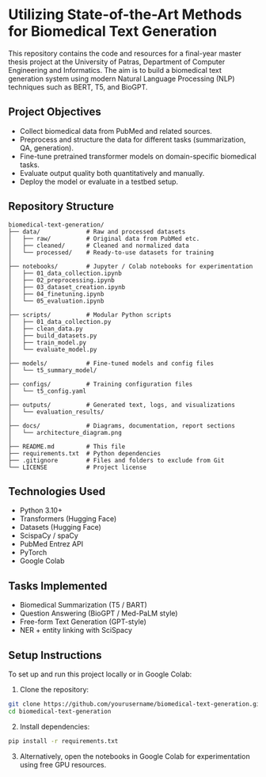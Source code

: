 # Utilizing State-of-the-Art Methods for Biomedical Text Generation

This repository contains the code and resources for a final-year master thesis project at the University of Patras, 
Department of Computer Engineering and Informatics.
The aim is to build a biomedical text generation system using modern Natural Language Processing (NLP) techniques such as BERT, T5, and BioGPT.

## Project Objectives

- Collect biomedical data from PubMed and related sources.
- Preprocess and structure the data for different tasks (summarization, QA, generation).
- Fine-tune pretrained transformer models on domain-specific biomedical tasks.
- Evaluate output quality both quantitatively and manually.
- Deploy the model or evaluate in a testbed setup.

## Repository Structure

```
biomedical-text-generation/
├── data/             # Raw and processed datasets
│   ├── raw/          # Original data from PubMed etc.
│   ├── cleaned/      # Cleaned and normalized data
│   └── processed/    # Ready-to-use datasets for training
│
├── notebooks/        # Jupyter / Colab notebooks for experimentation
│   ├── 01_data_collection.ipynb
│   ├── 02_preprocessing.ipynb
│   ├── 03_dataset_creation.ipynb
│   ├── 04_finetuning.ipynb
│   └── 05_evaluation.ipynb
│
├── scripts/          # Modular Python scripts
│   ├── 01_data_collection.py
│   ├── clean_data.py
│   ├── build_datasets.py
│   ├── train_model.py
│   └── evaluate_model.py
│
├── models/           # Fine-tuned models and config files
│   └── t5_summary_model/
│
├── configs/          # Training configuration files
│   └── t5_config.yaml
│
├── outputs/          # Generated text, logs, and visualizations
│   └── evaluation_results/
│
├── docs/             # Diagrams, documentation, report sections
│   └── architecture_diagram.png
│
├── README.md         # This file
├── requirements.txt  # Python dependencies
├── .gitignore        # Files and folders to exclude from Git
└── LICENSE           # Project license
```


## Technologies Used

- Python 3.10+
- Transformers (Hugging Face)
- Datasets (Hugging Face)
- ScispaCy / spaCy
- PubMed Entrez API
- PyTorch
- Google Colab

##  Tasks Implemented

- Biomedical Summarization (T5 / BART)
- Question Answering (BioGPT / Med-PaLM style)
- Free-form Text Generation (GPT-style)
- NER + entity linking with SciSpacy


##  Setup Instructions

To set up and run this project locally or in Google Colab:

1. Clone the repository:
```bash
git clone https://github.com/yourusername/biomedical-text-generation.git
cd biomedical-text-generation
```

2. Install dependencies:

```bash
pip install -r requirements.txt
```
3. Alternatively, open the notebooks in Google Colab for experimentation using free GPU resources.
